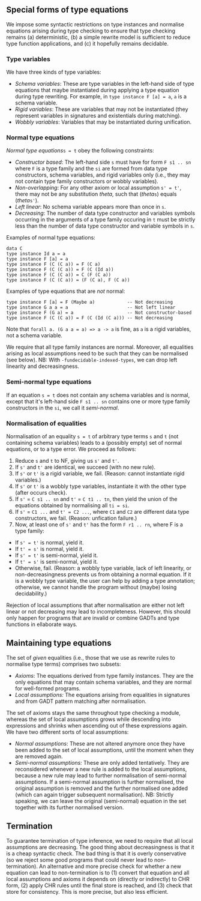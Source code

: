 ## Special forms of type equations


We impose some syntactic restrictions on type instances and normalise equations arising during type checking to ensure that type checking remains (a) deterministic, (b) a simple rewrite model is sufficient to reduce type function applications, and (c) it hopefully remains decidable.

### Type variables


We have three kinds of type variables:

- *Schema variables*: These are type variables in the left-hand side of type equations that maybe instantiated during applying a type equation during type rewriting.  For example, in `type instance F [a] = a`, `a` is a schema variable.
- *Rigid variables*: These are variables that may not be instantiated (they represent variables in signatures and existentials during matching).
- *Wobbly variables*: Variables that may be instantiated during unification.

### Normal type equations

*Normal type equations*`s = t` obey the following constraints:

- *Constructor based*: The left-hand side `s` must have for form `F s1 .. sn` where `F` is a type family and the `si` are formed from data type constructors, schema variables, and rigid variables only (i.e., they may not contain type family constructors or wobbly variables).
- *Non-overlapping*: For any other axiom or local assumption `s' = t'`, there may not be any substitution *theta*, such that (*theta*`s`) equals (*theta*`s'`).
- *Left linear*: No schema variable appears more than once in `s`.
- *Decreasing*: The number of data type constructor and variables symbols occurring in the arguments of a type family occuring in `t` must be strictly less than the number of data type constructor and variable symbols in `s`.


Examples of normal type equations:

```wiki
data C
type instance Id a = a
type instance F [a] = a
type instance F (C (C a)) = F (C a)
type instance F (C (C a)) = F (C (Id a))
type instance F (C (C a)) = C (F (C a))
type instance F (C (C a)) = (F (C a), F (C a))
```


Examples of type equations that are *not* normal:

```wiki
type instance F [a] = F (Maybe a)            -- Not decreasing
type instance G a a = a                      -- Not left linear
type instance F (G a) = a                    -- Not constructor-based
type instance F (C (C a)) = F (C (Id (C a))) -- Not decreasing
```


Note that `forall a. (G a a = a) => a -> a` is fine, as `a` is a rigid variables, not a schema variable.


We require that all type family instances are normal.  Moreover, all equalities arising as local assumptions need to be such that they can be normalised (see below).  NB: With `-fundecidable-indexed-types`, we can drop left linearity and decreasingness.

### Semi-normal type equations


If an equation `s = t` does not contain any schema variables and is normal, except that it's left-hand side `F s1 .. sn` contains one or more type family constructors in the `si`, we call it *semi-normal*.

### Normalisation of equalities


Normalisation of an equality `s = t` of arbitrary type terms `s` and `t` (not containing schema variables) leads to a (possibly empty) set of normal equations, or to a type error.  We proceed as follows:

1. Reduce `s` and `t` to NF, giving us `s'` and `t'`.
1. If `s'` and `t'` are identical, we succeed (with no new rule).
1. If `s'` or `t'` is a rigid variable, we fail.  (Reason: cannot instantiate rigid variables.)
1. If `s'` or `t'` is a wobbly type variables, instantiate it with the other type (after occurs check).
1. If `s'` = `C s1 .. sn` and `t'` = `C t1 .. tn`, then yield the union of the equations obtained by normalising all `ti = si`.
1. If `s'` = `C1 ...` and `t' = C2 ...`, where `C1` and `C2` are different data type constructors, we fail.  (Reason: unfication failure.)
1. Now, at least one of `s'` and `t'` has the form `F r1 .. rn`, where F is a type family:

  - If `s' = t'` is normal, yield it.
  - If `t' = s'` is normal, yield it.
  - If `s' = t'` is semi-normal, yield it.
  - If `t' = s'` is semi-normal, yield it.
  - Otherwise, fail.  (Reason: a wobbly type variable, lack of left linearity, or non-decreasingness prevents us from obtaining a normal equation.  If it is a wobbly type variable, the user can help by adding a type annotation; otherwise, we cannot handle the program without (maybe) losing decidability.)


Rejection of local assumptions that after normalisation are either not left linear or not decreasing may lead to incompleteness.  However, this should only happen for programs that are invalid or combine GADTs and type functions in ellaborate ways.

## Maintaining type equations


The set of *given* equalities (i.e., those that we use as rewrite rules to normalise type terms) comprises two subsets:

- *Axioms*: The equations derived from type family instances.  They are the only equations that may contain schema variables, and they are normal for well-formed programs.
- *Local assumptions:* The equations arising from equalities in signatures and from GADT pattern matching after normalisation.


The set of axioms stays the same throughout type checking a module, whereas the set of local assumptions grows while descending into expressions and shrinks when ascending out of these expressions again.  We have two different sorts of local assumptions:

- *Normal assumptions*: These are not altered anymore once they have been added to the set of local assumptions, until the moment when they are removed again.
- *Semi-normal assumptions:* These are only added tentatively.  They are reconsidered whenever a new rule is added to the local assumptions, because a new rule may lead to further normalisation of semi-normal assumptions.  If a semi-normal assumption is further normalised, the original assumption is removed and the further normalised one added (which can again trigger subsequent normalisation).  NB: Strictly speaking, we can leave the original (semi-normal) equation in the set together with its further normalised version.

## Termination


To guarantee termination of type inference, we need to require that all local assumptions are decreasing.  The good thing about decreasingness is that it is a cheap syntactic check.  The bad thing is that it is overly conservative (so we reject some good programs that could never lead to non-termination).  An alternative and more precise check for whether a new equation can lead to non-termination is to (1) convert that equation and all local assumptions and axioms it depends on (directly or indirectly) to CHR form, (2) apply CHR rules until the final store is reached, and (3) check that store for consistency.  This is more precise, but also less efficient.
